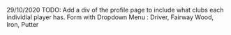 29/10/2020
    TODO: Add a div of the profile page to include what clubs each individial player has. Form with Dropdown Menu : Driver, Fairway Wood, Iron, Putter
